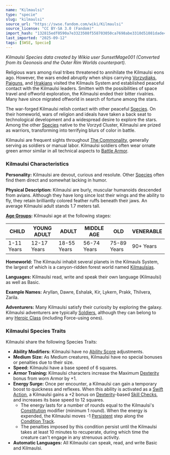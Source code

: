 ```yaml
---
name: "Kilmaulsi"
type: "specie"
slug: "kilmaulsi"
source_url: "https://swse.fandom.com/wiki/Kilmaulsi"
source_license: "CC BY-SA 3.0 (Fandom)"
import_hash: "132815edf0590a7e3323508f558703050ca7698abe3310d51081dade418ec3bb"
last_imported: "2025-09-12"
tags: [SWSE, Specie]
---
```

*Kilmaulsi Species data created by Wikia user SunsetMage001 (Converted from its Geonosis and the Outer Rim Worlds counterpart).*

Religious wars among rival tribes threatened to annihilate the Kilmaulsi eons ago. However, the wars ended abruptly when ships carrying [Vorzydiaks](https://swse.fandom.com/wiki/Vorzydiaks), [Paiguns](https://swse.fandom.com/wiki/Paiguns), and [Hrakians](https://swse.fandom.com/wiki/Hrakians) visited the Kilmauls System and established peaceful contact with the Kilmaulsi leaders. Smitten with the possibilities of space travel and offworld exploration, the Kilmaulsi ended their bitter rivalries. Many have since migrated offworld in search of fortune among the stars.

The war-forged Kilmaulsi relish contact with other peaceful [Species](https://swse.fandom.com/wiki/Species). On their homeworld, wars of religion and ideals have taken a back seat to technological development and a widespread desire to explore the stars. Among the other [Species](https://swse.fandom.com/wiki/Species) native to the Vorzyd Cluster, Kilmaulsi are prized as warriors, transforming into terrifying blurs of color in battle.

Kilmaulsi are frequent sights throughout [The Commonality](https://swse.fandom.com/wiki/The_Commonality), generally serving as soldiers or manual labor. Kilmaulsi soldiers often wear ornate green armor similar in all technical aspects to [Battle Armor](https://swse.fandom.com/wiki/Battle_Armor).
### Kilmaulsi Characteristics
**Personality:** Kilmaulsi are devout, curious and resolute. Other [Species](https://swse.fandom.com/wiki/Species) often find them direct and somewhat lacking in humor.

**Physical Description:** Kilmaulsi are burly, muscular humanoids descended from avians. Although they have long since lost their wings and the ability to fly, they retain brilliantly colored feather ruffs beneath their jaws. An average Kilmaulsi adult stands 1.7 meters tall.

**[Age Groups](https://swse.fandom.com/wiki/Age_Groups):** Kilmaulsi age at the following stages:

| CHILD | YOUNG ADULT | ADULT | MIDDLE AGE | OLD | VENERABLE |
| --- | --- | --- | --- | --- | --- |
| 1-11 Years | 12-17 Years | 18-55 Years | 56-74 Years | 75-89 Years | 90+ Years |

**Homeworld:** The Kilmaulsi inhabit several planets in the Kilmauls System, the largest of which is a canyon-ridden forest world named [Kilmaulsias](https://swse.fandom.com/wiki/Kilmaulsias).

**Languages:** Kilmaulsi read, write and speak their own language (Kilmaulsi) as well as Basic.

**Example Names:** Aryllan, Dawre, Eshalak, Kir, Lykern, Prakk, Thilvera, Zarila.

**Adventurers:** Many Kilmaulsi satisfy their curiosity by exploring the galaxy. Kilmaulsi adventurers are typically [Soldiers](https://swse.fandom.com/wiki/Soldiers), although they can belong to any [Heroic Class](https://swse.fandom.com/wiki/Heroic_Class) (including Force-using ones).
### Kilmaulsi Species Traits
Kilmaulsi share the following Species Traits:

- **Ability Modifiers:** Kilmaulsi have no [Ability Score](https://swse.fandom.com/wiki/Ability_Score) adjustments.
- **Medium** **Size:** As Medium creatures, Kilmaulsi have no special bonuses or penalties due to their size.
- **Speed:** Kilmaulsi have a base speed of 6 squares.
- **Armor Training:** Kilmaulsi characters increase the Maximum [Dexterity](https://swse.fandom.com/wiki/Dexterity) bonus from worn Armor by +1.
- **Energy Surge:** Once per encounter, a Kilmaulsi can gain a temporary boost to quickness and reflexes. When this ability is activated as a [Swift Action](https://swse.fandom.com/wiki/Swift_Action), a Kilmaulsi gains a +2 bonus on [Dexterity](https://swse.fandom.com/wiki/Dexterity)-based [Skill Checks](https://swse.fandom.com/wiki/Skill_Checks), and increases its base speed to 12 squares.
    - The energy lasts for a number of rounds equal to the Kilmaulsi's [Constitution](https://swse.fandom.com/wiki/Constitution) modifier (minimum 1 round). When the energy is expended, the Kilmaulsi moves -1 [Persistent](https://swse.fandom.com/wiki/Persistent) step along the [Condition Track](https://swse.fandom.com/wiki/Condition_Track).
    - The penalties imposed by this condition persist until the Kilmaulsi takes at least 10 minutes to recuperate, during which time the creature can't engage in any strenuous activity.
- **Automatic Languages:** All Kilmaulsi can speak, read, and write Basic and Kilmaulsi.